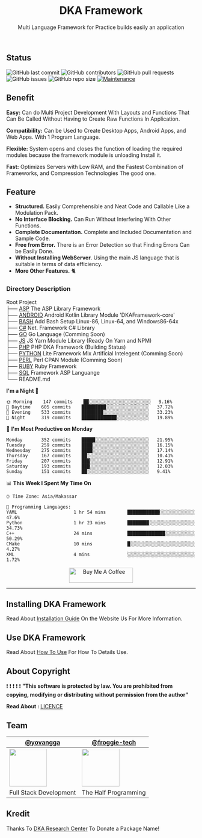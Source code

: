 <h1 align="center">DKA Framework</h1>
<p align="center">Multi Language Framework for Practice builds easily an application</p>
<br>

## Status

![GitHub last commit](https://img.shields.io/github/last-commit/YovanggaAnandhika/DKAFramework)
![GitHub contributors](https://img.shields.io/github/contributors/YovanggaAnandhika/DKAFramework)
![GitHub pull requests](https://img.shields.io/github/issues-pr/YovanggaAnandhika/DKAFramework)
![GitHub issues](https://img.shields.io/github/issues/YovanggaAnandhika/DKAFramework)
![GitHub repo size](https://img.shields.io/github/repo-size/YovanggaAnandhika/DKAFramework)
[![Maintenance](https://img.shields.io/badge/Maintained%3F-yes-green.svg)](https://GitHub.com/Naereen/StrapDown.js/graphs/commit-activity)


## Benefit

**Easy:** Can do Multi Project Development With Layouts and Functions That Can Be Called Without Having to Create Raw
Functions In Application.

**Compatibility:** Can be Used to Create Desktop Apps, Android Apps, and Web Apps. With 1 Program Language.

**Flexible:** System opens and closes the function of loading the required modules because the framework module is
unloading Install it.

**Fast:** Optimizes Servers with Low RAM, and the Fastest Combination of Frameworks, and Compression Technologies The
good one.

## Feature

* **Structured.** Easily Comprehensible and Neat Code and Callable Like a Modulation Pack.
* **No Interface Blocking.** Can Run Without Interfering With Other Functions.
* **Complete Documentation.** Complete and Included Documentation and Sample Code.
* **Free from Error.** There is an Error Detection so that Finding Errors Can be Easily Done.
* **Without Installing WebServer.** Using the main JS language that is suitable in terms of data efficiency.
* **More Other Features.** 🐈

### Directory Description

Root Project <br>
├── [ASP](https://github.com/YovanggaAnandhika/DKAFramework/blob/master/ASP/README.md)
The ASP Library Framework <br>
├── [ANDROID](https://github.com/YovanggaAnandhika/DKAFramework/blob/master/Android/README.md)
Android Kotlin Library Module 'DKAFramework-core' <br>
├── [BASH](https://github.com/YovanggaAnandhika/DKAFramework/blob/master/BASH/README.md)
Add Bash Setup Linux-86, Linux-64, and Windows86-64x <br>
├── [C#](https://github.com/YovanggaAnandhika/DKAFramework/blob/master/C#/README.md)
Net. Framework C# Library <br>
├── [GO](https://github.com/YovanggaAnandhika/DKAFramework/blob/master/GO/README.md)
Go Language (Comming Soon) <br>
├── [JS](https://github.com/DKAResearchCenter/DKAJSFramework/blob/master/JS/README.md)
JS Yarn Module Library (Ready On Yarn and NPM) <br>
├── [PHP](https://github.com/YovanggaAnandhika/DKAFramework/blob/master/PHP/README.md)
PHP DKA Framework (Building Status) <br>
├── [PYTHON](https://github.com/YovanggaAnandhika/DKAFramework/blob/master/PYTHON/README.md)
Lite Framework Mix Artificial Intelegent (Comming Soon) <br>
├── [PERL](https://github.com/YovanggaAnandhika/DKAFramework/blob/master/PERL/README.md)
Perl CPAN Module (Comming Soon) <br>
├── [RUBY](https://github.com/YovanggaAnandhika/DKAFramework/blob/master/RUBY/README.md)
Ruby Framework <br>
├── [SQL](https://github.com/YovanggaAnandhika/DKAFramework/blob/master/SQL/README.md)
Framework ASP Languange <br>
└── README.md

**I'm a Night 🦉**

```text
🌞 Morning    147 commits    ██░░░░░░░░░░░░░░░░░░░░░░░   9.16% 
🌆 Daytime    605 commits    █████████░░░░░░░░░░░░░░░░   37.72% 
🌃 Evening    533 commits    ████████░░░░░░░░░░░░░░░░░   33.23% 
🌙 Night      319 commits    █████████████░░░░░░░░░░░░   19.89%

```

📅 **I'm Most Productive on Monday**

```text
Monday       352 commits    █████░░░░░░░░░░░░░░░░░░░░   21.95% 
Tuesday      259 commits    ████░░░░░░░░░░░░░░░░░░░░░   16.15% 
Wednesday    275 commits    ████░░░░░░░░░░░░░░░░░░░░░   17.14% 
Thursday     167 commits    ██░░░░░░░░░░░░░░░░░░░░░░░   10.41% 
Friday       207 commits    ███░░░░░░░░░░░░░░░░░░░░░░   12.91% 
Saturday     193 commits    ███░░░░░░░░░░░░░░░░░░░░░░   12.03% 
Sunday       151 commits    ██░░░░░░░░░░░░░░░░░░░░░░░   9.41%

```

📊 **This Week I Spent My Time On**

```text
⌚︎ Time Zone: Asia/Makassar

💬 Programming Languages: 
YAML                     1 hr 54 mins        ████████████░░░░░░░░░░░░░   47.6% 
Python                   1 hr 23 mins        ████████░░░░░░░░░░░░░░░░░   34.73% 
C++                      24 mins             ██████████████░░░░░░░░░░░   50.29% 
CMake                    10 mins             █░░░░░░░░░░░░░░░░░░░░░░░░   4.27% 
XML                      4 mins              ░░░░░░░░░░░░░░░░░░░░░░░░░   1.72%

```

<p align="center">
<a href="https://www.buymeacoffee.com/celiduba" target="_blank"><img src="https://cdn.buymeacoffee.com/buttons/default-red.png" alt="Buy Me A Coffee" height="40" width="170" ></a>
</p>

---

## Installing DKA Framework

Read About [Installation Guide](https://github.com/YovanggaAnandhika/DKAFramework/blob/master/INSTALL.md) On the Website
Us For More Information.

## Use DKA Framework

Read About [How To Use](https://github.com/YovanggaAnandhika/DKAFramework/blob/master/USAGE.md) For How To Details Use.

## About Copyright

:exclamation: :exclamation: :exclamation: :exclamation: :exclamation:
<b>"This software is protected by law. You are prohibited from copying, modifying or distributing without permission
from the author" <br>

Read About : </b>[LICENCE](https://github.com/YovanggaAnandhika/DKAFramework/blob/master/LICENSE.md)

## Team

[@yovangga](https://github.com/yovanggaanandhika) | [@froggie-tech](https://github.com/froggie-tech)
--- | ---
<img align="center" src="https://avatars.githubusercontent.com/yovanggaanandhika?s=100&v=1" width="100" height="100" /> | <img align="center" src="https://avatars.githubusercontent.com/froggie-tech?s" width="100" height="100">
Full Stack Development | The Half Programming

<!-- <table border="0">
<tr>
    <td><img width="800" src="https://media.istockphoto.com/vectors/default-profile-picture-avatar-photo-placeholder-vector-illustration-vector-id1223671392?k=6&m=1223671392&s=612x612&w=0&h=NGxdexflb9EyQchqjQP0m6wYucJBYLfu46KCLNMHZYM=" alt="Yovangga Anandhika"> </td>
    <td>
        <h3>Muhammad Arfan</h3>
        <b>A Analysis System</b> From Indonesia.
        Mendalami Bidang Conceptor, FLowcart, IO Proses
        <br/><br/>
    </td>
</tr>
 <tr>
    <td><img width="800" src="https://dkaresearchcenter.com/wp-content/uploads/2020/06/FB_IMG_1583407496659.jpg" alt="Yovangga Anandhika"> </td>
    <td>
        <h3>Yovangga Anandhika</h3>
        <b>A Full Stack Developer Software Engginering</b> From Indonesia.
        Mendalami Bidang Pemegraman Komputer, Seorang Pendiri Komunitas Startup <b>DKA Research Center</b>
        dan Aktif Mengerjakan Penelitian dan Pekerjaan Berbasis Inovasi Digital. Menguasai Lebih Dari 18 Bahasa Program Komputer.
        <br/><br/>
    </td>
 </tr>
<tr>
    <td><img width="800" src="https://media.istockphoto.com/vectors/default-profile-picture-avatar-photo-placeholder-vector-illustration-vector-id1223671392?k=6&m=1223671392&s=612x612&w=0&h=NGxdexflb9EyQchqjQP0m6wYucJBYLfu46KCLNMHZYM=" alt="Yovangga Anandhika"> </td>
    <td>
        <h3>Muhammad Yusuf</h3>
        <b>A Half Programming</b> From Indonesia.
        Mendalami Bidang Android Development, Layout Design, Kotlin
        <br/><br/>
    </td>
</tr>
</table> -->


## Kredit

Thanks To [DKA Research Center](https://github.com/YovanggaAnandhika) To Donate a Package Name!
